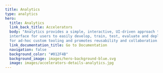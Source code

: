 ```yaml
---
title: Analytics
type: analytics
hero:
  title: Analytics
  link_back_title: Accelerators
  body: "Analytics provides a simple, interactive, UI-driven approach to machine learning. It provides a seamless, automated 
  interface for users to easily develop, train, test, evaluate and deploy their machine learning models. It reduces the need 
  for ad-hoc custom tooling and promotes reusability and collaboration."
  link_documentation_title: Go to Documentation
  navigation: false
  background_color: "#012F4B"
  background_image: images/hero-background-blue.svg
  image: images/accelerators-details-analytics.jpg
---
```


